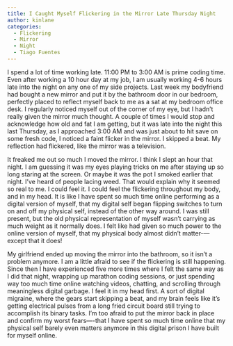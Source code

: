 ```yaml
---
title: I Caught Myself Flickering in the Mirror Late Thursday Night
author: kinlane
categories:
  - Flickering
  - Mirror
  - Night
  - Tiago Fuentes
---
```

I spend a lot of time working late. 11:00 PM to 3:00 AM is prime coding time. Even after working a 10 hour day at my job, I am usually working 4-6 hours late into the night on any one of my side projects. Last week my bodyfriend had bought a new mirror and put it by the bathroom door in our bedroom, perfectly placed to reflect myself back to me as a sat at my bedroom office desk. I regularly noticed myself out of the corner of my eye, but I hadn’t really given the mirror much thought. A couple of times I would stop and acknowledge how old and fat I am getting, but it was late into the night this last Thursday, as I approached 3:00 AM and was just about to hit save on some fresh code, I noticed a faint flicker in the mirror. I skipped a beat. My reflection had flickered, like the mirror was a television.

It freaked me out so much I moved the mirror. I think I slept an hour that night. I am guessing it was my eyes playing tricks on me after staying up so long staring at the screen. Or maybe it was the pot I smoked earlier that night. I’ve heard of people lacing weed. That would explain why it seemed so real to me. I could feel it. I could feel the flickering throughout my body, and in my head. It is like I have spent so much time online performing as a digital version of myself, that my digital self began flipping switches to turn on and off my physical self, instead of the other way around. I was still present, but the old physical representation of myself wasn’t carrying as much weight as it normally does. I felt like had given so much power to the online version of myself, that my physical body almost didn’t matter-—except that it does!

My girlfriend ended up moving the mirror into the bathroom, so it isn’t a problem anymore. I am a little afraid to see if the flickering is still happening. Since then I have experienced five more times where I felt the same way as I did that night, wrapping up marathon coding sessions, or just spending way too much time online watching videos, chatting, and scrolling through meaningless digital garbage. I feel it in my head first. A sort of digital migraine, where the gears start skipping a beat, and my brain feels like it’s getting electrical pulses from a long fried circuit board still trying to accomplish its binary tasks. I’m too afraid to put the mirror back in place and confirm my worst fears—-that I have spent so much time online that my physical self barely even matters anymore in this digital prison I have built for myself online.